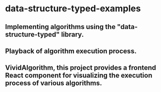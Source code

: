 # data-structure-typed-examples

## Implementing algorithms using the "data-structure-typed" library.

## Playback of algorithm execution process.

## VividAlgorithm, this project provides a frontend React component for visualizing the execution process of various algorithms.